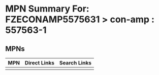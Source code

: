 



# MPN Summary For: FZECONAMP5575631 > con-amp : 557563-1

## MPNs
  

|MPN|Direct Links|Search Links|
| :--- | :--- | :--- |
||||
